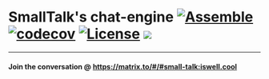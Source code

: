 # SmallTalk's chat-engine [![Assemble](https://github.com/ouchadam/chat-engine/actions/workflows/assemble.yml/badge.svg)](https://github.com/ouchadam/chat-engine/actions/workflows/assemble.yml) [![codecov](https://codecov.io/gh/ouchadam/chat-engine/branch/main/graph/badge.svg?token=8FQB6AJ2FF)](https://codecov.io/gh/ouchadam/chat-engine) [![License](https://img.shields.io/badge/License-Apache_2.0-blue.svg)](https://opensource.org/licenses/Apache-2.0) ![](https://img.shields.io/badge/%5Bmatrix%5D%20-%23small--talk%3Aiswell.cool-blueviolet)

---

#### Join the conversation @ https://matrix.to/#/#small-talk:iswell.cool
